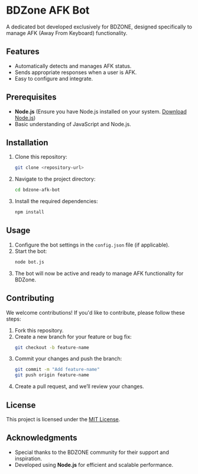 # BDZone AFK Bot

A dedicated bot developed exclusively for BDZONE, designed specifically to manage AFK (Away From Keyboard) functionality.

## Features
- Automatically detects and manages AFK status.
- Sends appropriate responses when a user is AFK.
- Easy to configure and integrate.

## Prerequisites
- **Node.js** (Ensure you have Node.js installed on your system. [Download Node.js](https://nodejs.org/))
- Basic understanding of JavaScript and Node.js.

## Installation
1. Clone this repository:
   ```bash
   git clone <repository-url>
   ```
2. Navigate to the project directory:
   ```bash
   cd bdzone-afk-bot
   ```
3. Install the required dependencies:
   ```bash
   npm install
   ```

## Usage
1. Configure the bot settings in the `config.json` file (if applicable).
2. Start the bot:
   ```bash
   node bot.js
   ```
3. The bot will now be active and ready to manage AFK functionality for BDZone.

## Contributing
We welcome contributions! If you'd like to contribute, please follow these steps:
1. Fork this repository.
2. Create a new branch for your feature or bug fix:
   ```bash
   git checkout -b feature-name
   ```
3. Commit your changes and push the branch:
   ```bash
   git commit -m "Add feature-name"
   git push origin feature-name
   ```
4. Create a pull request, and we’ll review your changes.

## License
This project is licensed under the [MIT License](LICENSE).

## Acknowledgments
- Special thanks to the BDZONE community for their support and inspiration.
- Developed using **Node.js** for efficient and scalable performance.

